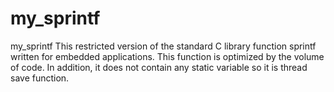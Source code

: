 # my_sprintf
my_sprintf
This restricted version of the standard C library function sprintf written for embedded applications. This function is optimized by the volume of code. In addition, it does not contain any static variable so it is thread save function.
